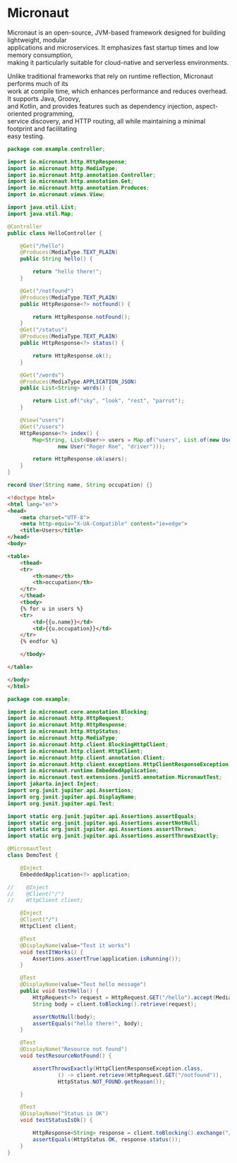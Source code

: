 # Micronaut

Micronaut is an open-source, JVM-based framework designed for building lightweight, modular  
applications and microservices. It emphasizes fast startup times and low memory consumption,  
making it particularly suitable for cloud-native and serverless environments. 

Unlike traditional frameworks that rely on runtime reflection, Micronaut performs much of its  
work at compile time, which enhances performance and reduces overhead. It supports Java, Groovy,  
and Kotlin, and provides features such as dependency injection, aspect-oriented programming,  
service discovery, and HTTP routing, all while maintaining a minimal footprint and facilitating  
easy testing.

```java
package com.example.controller;

import io.micronaut.http.HttpResponse;
import io.micronaut.http.MediaType;
import io.micronaut.http.annotation.Controller;
import io.micronaut.http.annotation.Get;
import io.micronaut.http.annotation.Produces;
import io.micronaut.views.View;

import java.util.List;
import java.util.Map;

@Controller
public class HelloController {

    @Get("/hello")
    @Produces(MediaType.TEXT_PLAIN)
    public String hello() {

        return "hello there!";
    }

    @Get("/notfound")
    @Produces(MediaType.TEXT_PLAIN)
    public HttpResponse<?> notfound() {

        return HttpResponse.notFound();
    }
    @Get("/status")
    @Produces(MediaType.TEXT_PLAIN)
    public HttpResponse<?> status() {

        return HttpResponse.ok();
    }

    @Get("/words")
    @Produces(MediaType.APPLICATION_JSON)
    public List<String> words() {

        return List.of("sky", "look", "rest", "parrot");
    }

    @View("users")
    @Get("/users")
    HttpResponse<?> index() {
        Map<String, List<User>> users = Map.of("users", List.of(new User("John Doe", "gardener"),
                new User("Roger Roe", "driver")));

        return HttpResponse.ok(users);
    }
}

record User(String name, String occupation) {}
```

```html
<!doctype html>
<html lang="en">
<head>
    <meta charset="UTF-8">
    <meta http-equiv="X-UA-Compatible" content="ie=edge">
    <title>Users</title>
</head>
<body>

<table>
    <thead>
    <tr>
        <th>name</th>
        <th>occupation</th>
    </tr>
    </thead>
    <tbody>
    {% for u in users %}
    <tr>
        <td>{{u.name}}</td>
        <td>{{u.occupation}}</td>
    </tr>
    {% endfor %}

    </tbody>

</table>

</body>
</html>
```

```java
package com.example;

import io.micronaut.core.annotation.Blocking;
import io.micronaut.http.HttpRequest;
import io.micronaut.http.HttpResponse;
import io.micronaut.http.HttpStatus;
import io.micronaut.http.MediaType;
import io.micronaut.http.client.BlockingHttpClient;
import io.micronaut.http.client.HttpClient;
import io.micronaut.http.client.annotation.Client;
import io.micronaut.http.client.exceptions.HttpClientResponseException;
import io.micronaut.runtime.EmbeddedApplication;
import io.micronaut.test.extensions.junit5.annotation.MicronautTest;
import jakarta.inject.Inject;
import org.junit.jupiter.api.Assertions;
import org.junit.jupiter.api.DisplayName;
import org.junit.jupiter.api.Test;

import static org.junit.jupiter.api.Assertions.assertEquals;
import static org.junit.jupiter.api.Assertions.assertNotNull;
import static org.junit.jupiter.api.Assertions.assertThrows;
import static org.junit.jupiter.api.Assertions.assertThrowsExactly;

@MicronautTest
class DemoTest {

    @Inject
    EmbeddedApplication<?> application;

//    @Inject
//    @Client("/")
//    HttpClient client;

    @Inject
    @Client("/")
    HttpClient client;

    @Test
    @DisplayName(value="Test it works")
    void testItWorks() {
        Assertions.assertTrue(application.isRunning());
    }

    @Test
    @DisplayName(value="Test hello message")
    public void testHello() {
        HttpRequest<?> request = HttpRequest.GET("/hello").accept(MediaType.TEXT_PLAIN);
        String body = client.toBlocking().retrieve(request);

        assertNotNull(body);
        assertEquals("hello there!", body);
    }

    @Test
    @DisplayName("Resource not found")
    void testResourceNotFound() {

        assertThrowsExactly(HttpClientResponseException.class,
                () -> client.retrieve(HttpRequest.GET("/notfound")),
                HttpStatus.NOT_FOUND.getReason());

    }

    @Test
    @DisplayName("Status is OK")
    void testStatusIsOk() {

        HttpResponse<String> response = client.toBlocking().exchange("/status", String.class);
        assertEquals(HttpStatus.OK, response.status());
    }
}
```

